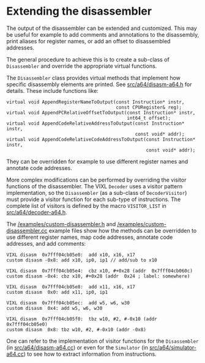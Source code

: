 Extending the disassembler
==========================

The output of the disassembler can be extended and customized. This may be
useful for example to add comments and annotations to the disassembly, print
aliases for register names, or add an offset to disassembled addresses.

The general procedure to achieve this is to create a sub-class of
`Disassembler` and override the appropriate virtual functions.

The `Disassembler` class provides virtual methods that implement how specific
disassembly elements are printed. See
[src/a64/disasm-a64.h](/src/a64/disasm-a64.h) for details. These include
functions like:

    virtual void AppendRegisterNameToOutput(const Instruction* instr,
                                            const CPURegister& reg);
    virtual void AppendPCRelativeOffsetToOutput(const Instruction* instr,
                                                int64_t offset);
    virtual void AppendCodeRelativeAddressToOutput(const Instruction* instr,
                                                   const void* addr);
    virtual void AppendCodeRelativeCodeAddressToOutput(const Instruction* instr,
                                                       const void* addr);

They can be overridden for example to use different register names and annotate
code addresses.

More complex modifications can be performed by overriding the visitor functions
of the disassembler. The VIXL `Decoder` uses a visitor pattern implementation,
so the `Disassembler` (as a sub-class of `DecoderVisitor`) must provide a
visitor function for each sub-type of instructions. The complete list of
visitors is defined by the macro `VISITOR_LIST` in
[src/a64/decoder-a64.h](/src/a64/decoder-a64.h).

The [/examples/custom-disassembler.h](/examples/custom-disassembler.h) and
[/examples/custom-disassembler.cc](/examples/custom-disassembler.cc) example
files show how the methods can be overridden to use different register names,
map code addresses, annotate code addresses, and add comments:

    VIXL disasm  0x7fff04cb05e0:  add x10, x16, x17
    custom disasm -0x8: add x10, ip0, ip1 // add/sub to x10

    VIXL disasm  0x7fff04cb05e4:  cbz x10, #+0x28 (addr  0x7fff04cb060c)
    custom disasm -0x4: cbz x10, #+0x28 (addr  0x24 ; label: somewhere)

    VIXL disasm  0x7fff04cb05e8:  add x11, x16, x17
    custom disasm  0x0: add x11, ip0, ip1

    VIXL disasm  0x7fff04cb05ec:  add w5, w6, w30
    custom disasm  0x4: add w5, w6, w30

    VIXL disasm  0x7fff04cb05f0:  tbz w10, #2, #-0x10 (addr  0x7fff04cb05e0)
    custom disasm  0x8: tbz w10, #2, #-0x10 (addr -0x8)


One can refer to the implementation of visitor functions for the `Disassembler`
(in [src/a64/disasm-a64.cc](/src/a64/disasm-a64.cc)) or even for the `Simulator`
(in [src/a64/simulator-a64.cc](/src/a64/simulator-a64.cc)) to see how to extract
information from instructions.
